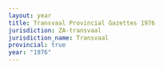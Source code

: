 ```yaml
---
layout: year
title: Transvaal Provincial Gazettes 1976
jurisdiction: ZA-transvaal
jurisdiction_name: Transvaal
provincial: true
year: "1976"
---
```

